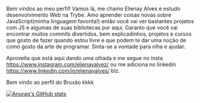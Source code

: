 Bem vindos ao meu perfil! Vamos lá, me chamo Elienay Alves e estudo desenvolvimento Web na Trybe. Amo aprender coisas novas sobre JavaScript(minha linguagem favorita!) então você vai ver  bastantes projetos com JS e algumas de suas bibliotecas por aqui. Garanto que você vai encontrar muitos commits divertidos, bem explicadinhos, projetos e cursos que gosto de fazer quando estou livre e que podem te dar uma noção de como gosto da arte de programar. Sinta-se a vontade para olha e ajudar.

Aproveita que está aqui dando uma olhada e me segue no insta https://www.instagram.com/elienayalvez/ ou me adiciona no linkedin https://www.linkedin.com/in/elienayalves/ blz.

Bem vindo ao perfil do Bruxão kkkk

[![Anurag's GitHub stats](https://github-readme-stats.vercel.app/api?username=Elienay-Alves&show_icons=true&count_private=true&theme=dark)](https://github.com/anuraghazra/github-readme-stats)